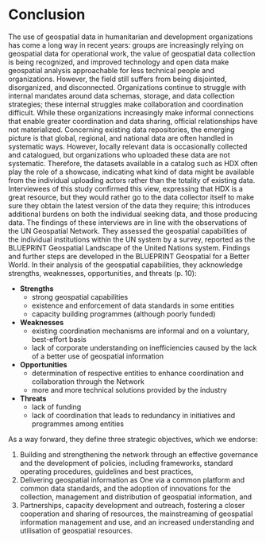 # Conclusion
The use of geospatial data in humanitarian and development organizations has come a long way in recent years: groups are increasingly relying on geospatial data for operational work, the value of geospatial data collection is being recognized, and improved technology and open data make geospatial analysis approachable for less technical people and organizations. However, the field still suffers from being disjointed, disorganized, and disconnected. Organizations continue to struggle with internal mandates around data schemas, storage, and data collection strategies; these internal struggles make collaboration and coordination difficult. While these organizations increasingly make informal connections that enable greater coordination and data sharing, official relationships have not materialized.
Concerning existing data repositories, the emerging picture is that global, regional, and national data are often handled in systematic ways. However, locally relevant data is occasionally collected and catalogued, but organizations who uploaded these data are not systematic. Therefore, the datasets available in a catalog such as HDX often play the role of a showcase, indicating what kind of data might be available from the individual uploading actors rather than the totality of existing data. Interviewees of this study confirmed this view, expressing that HDX is a great resource, but they would rather go to the data collector itself to make sure they obtain the latest version of the data they require; this introduces additional burdens on both the individual seeking data, and those producing data.
The findings of these interviews are in line with the observations of the UN Geospatial Network. They assessed the geospatial capabilities of the individual institutions within the UN system by a survey, reported as the BLUEPRINT Geospatial Landscape of the United Nations system. Findings and further steps are developed in the BLUEPRINT Geospatial for a Better World. In their analysis of the geospatial capabilities, they acknowledge strengths, weaknesses, opportunities, and threats (p. 10):
- __Strengths__  
  - strong geospatial capabilities  
  - existence and enforcement of data standards in some entities  
  - capacity building programmes (although poorly funded)  
- __Weaknesses__  
  - existing coordination mechanisms are informal and on a voluntary, best-effort basis  
  - lack of corporate understanding on inefficiencies caused by the lack of a better use of geospatial information  
- __Opportunities__  
  - determination of respective entities to enhance coordination and collaboration through the Network  
  - more and more technical solutions provided by the industry  
- __Threats__  
  - lack of funding  
  - lack of coordination that leads to redundancy in initiatives and programmes among entities  
  
As a way forward, they define three strategic objectives, which we endorse: 

1.	Building and strengthening the network through an effective governance and the development of policies, including frameworks, standard operating procedures, guidelines and best practices,
2.	Delivering geospatial information as One via a common platform and common data standards, and the adoption of innovations for the collection, management and distribution of geospatial information, and 
3.	Partnerships, capacity development and outreach, fostering a closer cooperation and sharing of resources, the mainstreaming of geospatial information management and use, and an increased understanding and utilisation of geospatial resources. 
